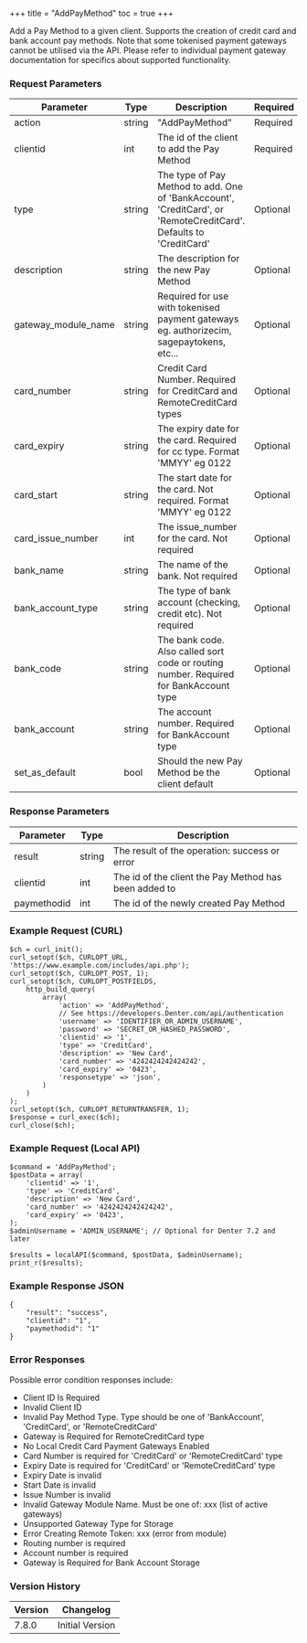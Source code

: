+++
title = "AddPayMethod"
toc = true
+++

Add a Pay Method to a given client. Supports the creation of credit card and bank account pay methods. Note that some tokenised payment gateways cannot be utilised via the API. Please refer to individual payment gateway documentation for specifics about supported functionality.

### Request Parameters

| Parameter | Type | Description | Required |
| --------- | ---- | ----------- | -------- |
| action | string | "AddPayMethod" | Required |
| clientid | int | The id of the client to add the Pay Method | Required |
| type | string | The type of Pay Method to add. One of 'BankAccount', 'CreditCard', or 'RemoteCreditCard'. Defaults to 'CreditCard' | Optional |
| description | string | The description for the new Pay Method | Optional |
| gateway_module_name | string | Required for use with tokenised payment gateways eg. authorizecim, sagepaytokens, etc... | Optional |
| card_number | string | Credit Card Number. Required for CreditCard and RemoteCreditCard types | Optional |
| card_expiry | string | The expiry date for the card. Required for cc type. Format 'MMYY' eg 0122 | Optional |
| card_start | string | The start date for the card. Not required. Format 'MMYY' eg 0122 | Optional |
| card_issue_number | int | The issue_number for the card. Not required | Optional |
| bank_name | string | The name of the bank. Not required | Optional |
| bank_account_type | string | The type of bank account (checking, credit etc). Not required | Optional |
| bank_code | string | The bank code. Also called sort code or routing number. Required for BankAccount type | Optional |
| bank_account | string | The account number. Required for BankAccount type | Optional |
| set_as_default | bool | Should the new Pay Method be the client default | Optional |

### Response Parameters

| Parameter | Type | Description |
| --------- | ---- | ----------- |
| result | string | The result of the operation: success or error |
| clientid | int | The id of the client the Pay Method has been added to |
| paymethodid | int | The id of the newly created Pay Method |


### Example Request (CURL)

```
$ch = curl_init();
curl_setopt($ch, CURLOPT_URL, 'https://www.example.com/includes/api.php');
curl_setopt($ch, CURLOPT_POST, 1);
curl_setopt($ch, CURLOPT_POSTFIELDS,
    http_build_query(
        array(
            'action' => 'AddPayMethod',
            // See https://developers.Denter.com/api/authentication
            'username' => 'IDENTIFIER_OR_ADMIN_USERNAME',
            'password' => 'SECRET_OR_HASHED_PASSWORD',
            'clientid' => '1',
            'type' => 'CreditCard',
            'description' => 'New Card',
            'card_number' => '4242424242424242',
            'card_expiry' => '0423',
            'responsetype' => 'json',
        )
    )
);
curl_setopt($ch, CURLOPT_RETURNTRANSFER, 1);
$response = curl_exec($ch);
curl_close($ch);
```


### Example Request (Local API)

```
$command = 'AddPayMethod';
$postData = array(
    'clientid' => '1',
    'type' => 'CreditCard',
    'description' => 'New Card',
    'card_number' => '4242424242424242',
    'card_expiry' => '0423',
);
$adminUsername = 'ADMIN_USERNAME'; // Optional for Denter 7.2 and later

$results = localAPI($command, $postData, $adminUsername);
print_r($results);
```


### Example Response JSON

```
{
    "result": "success",
    "clientid": "1",
    "paymethodid": "1"
}
```


### Error Responses

Possible error condition responses include:

* Client ID Is Required
* Invalid Client ID
* Invalid Pay Method Type. Type should be one of 'BankAccount', 'CreditCard', or 'RemoteCreditCard'
* Gateway is Required for RemoteCreditCard type
* No Local Credit Card Payment Gateways Enabled
* Card Number is required for 'CreditCard' or 'RemoteCreditCard' type
* Expiry Date is required for 'CreditCard' or 'RemoteCreditCard' type
* Expiry Date is invalid
* Start Date is invalid
* Issue Number is invalid
* Invalid Gateway Module Name. Must be one of: xxx (list of active gateways)
* Unsupported Gateway Type for Storage
* Error Creating Remote Token: xxx (error from module)
* Routing number is required
* Account number is required
* Gateway is Required for Bank Account Storage


### Version History

| Version | Changelog |
| ------- | --------- |
| 7.8.0 | Initial Version |
